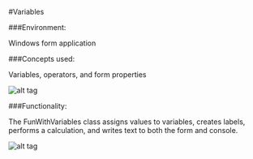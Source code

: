 #Variables

###Environment:

Windows form application

###Concepts used:

Variables, operators, and form properties

![alt tag](https://raw.github.com/andrewjhinger/FunWithVariables/master/variablescode.JPG)

###Functionality:

The FunWithVariables class assigns values to variables, creates labels, performs a calculation, and writes text to both the form and console.

![alt tag](https://raw.github.com/andrewjhinger/FunWithVariables/master/variablesform.JPG)
